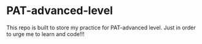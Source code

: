 # PAT-advanced-level

This repo is built to store my practice for PAT-advanced level.
Just in order to urge me to learn and code!!!
